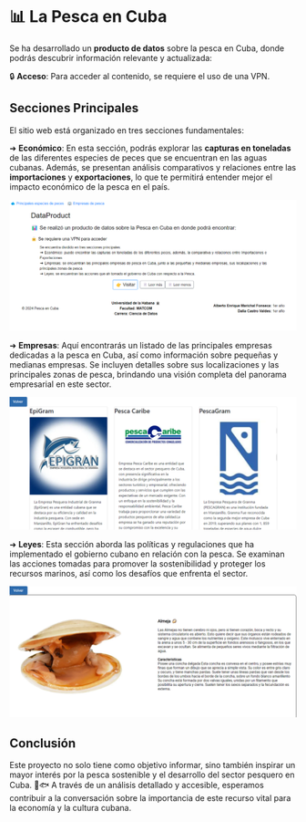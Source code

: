 # 📊 La Pesca en Cuba

Se ha desarrollado un **producto de datos** sobre la pesca en Cuba, donde podrás descubrir información relevante y actualizada:

🔒 **Acceso**: Para acceder al contenido, se requiere el uso de una VPN.

## Secciones Principales

El sitio web está organizado en tres secciones fundamentales:

➜ **Económico**: En esta sección, podrás explorar las **capturas en toneladas** de las diferentes especies de peces que se encuentran en las aguas cubanas. Además, se presentan análisis comparativos y relaciones entre las **importaciones** y **exportaciones**, lo que te permitirá entender mejor el impacto económico de la pesca en el país.

![alt text](index-1.png)

➜ **Empresas**: Aquí encontrarás un listado de las principales empresas dedicadas a la pesca en Cuba, así como información sobre pequeñas y medianas empresas. Se incluyen detalles sobre sus localizaciones y las principales zonas de pesca, brindando una visión completa del panorama empresarial en este sector.

![alt text](empresas-1.png)

➜ **Leyes**: Esta sección aborda las políticas y regulaciones que ha implementado el gobierno cubano en relación con la pesca. Se examinan las acciones tomadas para promover la sostenibilidad y proteger los recursos marinos, así como los desafíos que enfrenta el sector.

![alt text](peces-1.png)

## Conclusión

Este proyecto no solo tiene como objetivo informar, sino también inspirar un mayor interés por la pesca sostenible y el desarrollo del sector pesquero en Cuba. 🌊🐟 A través de un análisis detallado y accesible, esperamos contribuir a la conversación sobre la importancia de este recurso vital para la economía y la cultura cubana.